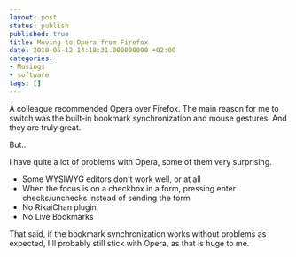 ```yaml
---
layout: post
status: publish
published: true
title: Moving to Opera from Firefox
date: 2010-05-12 14:18:31.000000000 +02:00
categories:
- Musings
- software
tags: []
---
```

A colleague recommended Opera over Firefox. The main reason for me to switch was the built-in bookmark synchronization and mouse gestures. And they are truly great.

But...

I have quite a lot of problems with Opera, some of them very surprising.

- Some WYSIWYG editors don't work well, or at all
- When the focus is on a checkbox in a form, pressing enter checks/unchecks instead of sending the form
- No RikaiChan plugin
- No Live Bookmarks

That said, if the bookmark synchronization works without problems as expected, I'll probably still stick with Opera, as that is huge to me.
